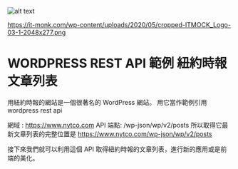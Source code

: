 ![alt text](http://url/to/img.png)

https://it-monk.com/wp-content/uploads/2020/05/cropped-ITMOCK_Logo-03-1-2048x277.png

# WORDPRESS REST API 範例 紐約時報文章列表

用紐約時報的網站是一個很著名的 WordPress 網站。
用它當作範例引用 wordpress rest api

網域 : https://www.nytco.com
API 端點: /wp-json/wp/v2/posts
所以取得它最新文章列表的完整位置是
https://www.nytco.com/wp-json/wp/v2/posts

接下來我們就可以利用這個 API 取得紐約時報的文章列表，進行新的應用或是前端的美化。